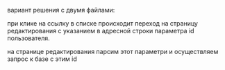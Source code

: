 вариант решения с двумя файлами:

при клике на ссылку в списке происходит переход на 
страницу редактирования с указанием в адресной строки 
параметра id пользователя.

на странице редактирования парсим этот параметри и 
осуществляем запрос к базе с этим id